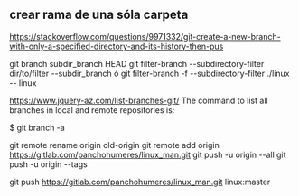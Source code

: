 ## crear rama de una sóla carpeta
https://stackoverflow.com/questions/9971332/git-create-a-new-branch-with-only-a-specified-directory-and-its-history-then-pus

git branch subdir_branch HEAD
git filter-branch --subdirectory-filter dir/to/filter --subdir_branch
ó
git filter-branch -f --subdirectory-filter ./linux -- linux


https://www.jquery-az.com/list-branches-git/
The command to list all branches in local and remote repositories is:

$ git branch -a


git remote rename origin old-origin
git remote add origin https://gitlab.com/panchohumeres/linux_man.git
git push -u origin --all
git push -u origin --tags

git push https://gitlab.com/panchohumeres/linux_man.git linux:master